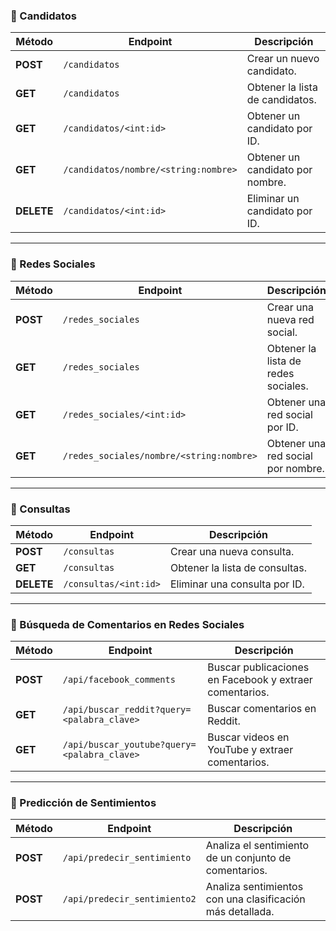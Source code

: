 ### 🔹 Candidatos
| Método  | Endpoint                            | Descripción                     |
|---------|-------------------------------------|---------------------------------|
| **POST**   | `/candidatos`                        | Crear un nuevo candidato.        |
| **GET**    | `/candidatos`                        | Obtener la lista de candidatos.  |
| **GET**    | `/candidatos/<int:id>`              | Obtener un candidato por ID.     |
| **GET**    | `/candidatos/nombre/<string:nombre>` | Obtener un candidato por nombre. |
| **DELETE** | `/candidatos/<int:id>`              | Eliminar un candidato por ID.    |

---

### 🔹 Redes Sociales
| Método  | Endpoint                                    | Descripción                      |
|---------|---------------------------------------------|----------------------------------|
| **POST**   | `/redes_sociales`                            | Crear una nueva red social.      |
| **GET**    | `/redes_sociales`                            | Obtener la lista de redes sociales. |
| **GET**    | `/redes_sociales/<int:id>`                  | Obtener una red social por ID.   |
| **GET**    | `/redes_sociales/nombre/<string:nombre>`    | Obtener una red social por nombre. |

---

### 🔹 Consultas
| Método  | Endpoint                   | Descripción                     |
|---------|----------------------------|---------------------------------|
| **POST**   | `/consultas`                  | Crear una nueva consulta.       |
| **GET**    | `/consultas`                  | Obtener la lista de consultas.  |
| **DELETE** | `/consultas/<int:id>`         | Eliminar una consulta por ID.   |

---

### 🔹 Búsqueda de Comentarios en Redes Sociales
| Método  | Endpoint                            | Descripción                                      |
|---------|-------------------------------------|--------------------------------------------------|
| **POST**   | `/api/facebook_comments`          | Buscar publicaciones en Facebook y extraer comentarios. |
| **GET**    | `/api/buscar_reddit?query=<palabra_clave>` | Buscar comentarios en Reddit.  |
| **GET**    | `/api/buscar_youtube?query=<palabra_clave>` | Buscar videos en YouTube y extraer comentarios. |

---

### 🔹 Predicción de Sentimientos
| Método  | Endpoint                             | Descripción                                       |
|---------|--------------------------------------|---------------------------------------------------|
| **POST**   | `/api/predecir_sentimiento`        | Analiza el sentimiento de un conjunto de comentarios. |
| **POST**   | `/api/predecir_sentimiento2`       | Analiza sentimientos con una clasificación más detallada. |

